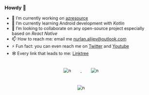 ### Howdy 👋


- 🔭 I’m currently working on [azresource](https://github.com/nurlan-aliyev/azresource)
- 🌱 I’m currently learning Android development with *Kotlin*
- 👯 I’m looking to collaborate on any open-source project especially based on *React Native*
- 📫 How to reach me: email me nurlan.alijev@outlook.com
- ⚡ Fun fact: you can even reach me on [Twitter](https://twitter.com/nurlan_aliyev13) and [Youtube](https://www.youtube.com/channel/UCYdKK9hVSYygjOu2vODEzqw/about)
- 🕸️ Every link that leads to me: [Linktree](https://linktr.ee/nurlan_aliyev13)


<div style="text-align: center;">
  <a href="https://github.com/nurlan-aliyev" style="display: inline-block; text-align: center;">
    <div style="display: inline-block; margin: 10px; padding: 10px; width: calc(33.33% - 20px);">
      <img src="https://github-readme-stats.vercel.app/api?username=nurlan-aliyev&theme=vue-dark&show_icons=true&hide_border=false&count_private=true&include_all_commits=true" alt="n"/>
    </div>
    <div style="display: inline-block; margin: 10px; padding: 10px; width: calc(33.33% - 20px);">
      <img src="https://github-readme-stats.vercel.app/api/top-langs/?username=nurlan-aliyev&theme=vue-dark&show_icons=true&hide_border=false&layout=compact&langs_count=10" alt="n"/>
    </div>
    <div style="display: inline-block; margin: 10px; padding: 10px; width: calc(33.33% - 20px);">
      <img src="https://github-readme-streak-stats.herokuapp.com/?user=nurlan-aliyev&theme=vue-dark&hide_border=false" alt="n"/>
    </div>
  </a>
</div>



